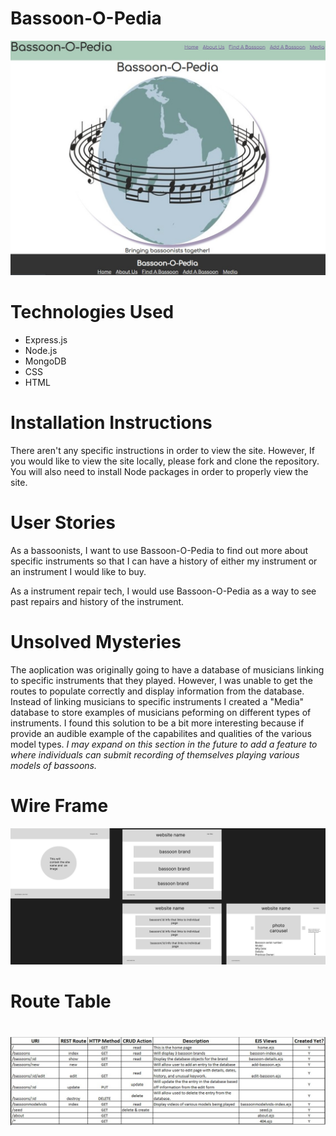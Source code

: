 # Bassoon-O-Pedia

<img src="appsnapshot.jpg">

<h1> Technologies Used </h1>
<ul>
    <li>Express.js</li>
    <li>Node.js</li>
    <li>MongoDB</li>
    <li>CSS</li>
    <li>HTML</li>
</ul>

<h1> Installation Instructions</h1>
<p> There aren't any specific instructions in order to view the site. However, If you would like to view the site locally, please fork and clone the repository. You will also need to install Node packages in order to properly view the site.

<h1>User Stories</h1>
<p>As a bassoonists, I want to use Bassoon-O-Pedia to find out more about specific instruments so that I can have a history of either my instrument or an instrument I would like to buy.</p>
<p>As a instrument repair tech, I would use Bassoon-O-Pedia as a way to see past repairs and history of the instrument.</p>

<h1>Unsolved Mysteries</h1>
<p>The aoplication was originally going to have a database of musicians linking to specific instruments that they played. However, I was unable to get the routes to populate correctly and display information from the database. Instead of linking musicians to specific instruments I created a "Media" database to store examples of musicians peforming on different types of instruments. I found this solution to be a bit more interesting because if provide an audible example of the capabilites and qualities of the various model types. <em>I may expand on this section in the future to add a feature to where individuals can submit recording of themselves playing various models of bassoons.</em></p>

<h1>Wire Frame</h1>
<img src="wireframe.jpg">

<h1>Route Table<h1>
<img src="routetable.jpg">
